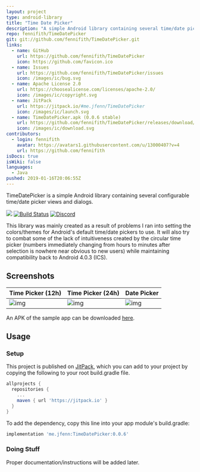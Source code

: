 ```yaml
---
layout: project
type: android-library
title: "Time Date Picker"
description: "A simple Android library containing several time/date pickers and dialogs."
repo: fennifith/TimeDatePicker
git: git://github.com/fennifith/TimeDatePicker.git
links:
  - name: GitHub
    url: https://github.com/fennifith/TimeDatePicker
    icon: https://github.com/favicon.ico
  - name: Issues
    url: https://github.com/fennifith/TimeDatePicker/issues
    icon: /images/ic/bug.svg
  - name: Apache License 2.0
    url: https://choosealicense.com/licenses/apache-2.0/
    icon: /images/ic/copyright.svg
  - name: JitPack
    url: https://jitpack.io/#me.jfenn/TimeDatePicker
    icon: /images/ic/launch.svg
  - name: TimeDatePicker.apk (0.0.6 stable)
    url: https://github.com/fennifith/TimeDatePicker/releases/download/0.0.6/TimeDatePicker.apk
    icon: /images/ic/download.svg
contributors:
  - login: fennifith
    avatar: https://avatars1.githubusercontent.com/u/13000407?v=4
    url: https://github.com/fennifith
isDocs: true
isWiki: false
languages:
  - Java
pushed: 2019-01-16T20:06:55Z
---
```


TimeDatePicker is a simple Android library containing several configurable time/date picker views and dialogs.

[![](https://jitpack.io/v/me.jfenn/TimeDatePicker.svg)](https://jitpack.io/#me.jfenn/TimeDatePicker)
[![Build Status](https://travis-ci.com/fennifith/TimeDatePicker.svg)](https://travis-ci.com/fennifith/TimeDatePicker)
[![Discord](https://img.shields.io/discord/514625116706177035.svg)](https://discord.gg/8q8GQF2)

This library was mainly created as a result of problems I ran into setting the colors/themes for Android's default time/date pickers to use. It will also try to combat some of the lack of intuitiveness created by the circular time picker (numbers immediately changing from hours to minutes after selection is nowhere near obvious to new users) while maintaining compatibility back to Android 4.0.3 (ICS).

## Screenshots

| Time Picker (12h) | Time Picker (24h) | Date Picker |
|-------------------|-------------------|-------------|
| ![img](https://github.com/fennifith/TimeDatePicker/blob/master/./.github/images/time-12h.png?raw=true) | ![img](https://github.com/fennifith/TimeDatePicker/blob/master/./.github/images/time-24h.png?raw=true) | ![img](https://github.com/fennifith/TimeDatePicker/blob/master/./.github/images/date.png?raw=true) |

An APK of the sample app can be downloaded [here](/../../releases).

## Usage

### Setup

This project is published on [JitPack](https://jitpack.io), which you can add to your project by copying the following to your root build.gradle file.

```gradle
allprojects {
  repositories {
    ...
    maven { url 'https://jitpack.io' }
  }
}
```

To add the dependency, copy this line into your app module's build.gradle:

```gradle
implementation 'me.jfenn:TimeDatePicker:0.0.6'
```

### Doing Stuff

Proper documentation/instructions will be added later.

